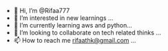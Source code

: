 - 👋 Hi, I’m @Rifaa777
- 👀 I’m interested in new learnings ...
- 🌱 I’m currently learning aws and python...
- 💞️ I’m looking to collaborate on tech related thinks ...
- 📫 How to reach me rifaathk@gmail.com ...

<!---
Rifaa777/Rifaa777 is a ✨ special ✨ repository because its `README.md` (this file) appears on your GitHub profile.
You can click the Preview link to take a look at your changes.
--->
